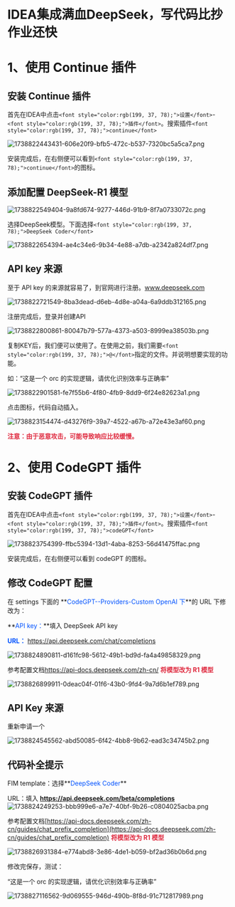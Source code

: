 # IDEA集成满血DeepSeek，写代码比抄作业还快

# 1、使用 Continue 插件

## 安装 Continue 插件

首先在IDEA中点击`<font style="color:rgb(199, 37, 78);">设置</font>`-`<font style="color:rgb(199, 37, 78);">插件</font>`。搜索插件`<font style="color:rgb(199, 37, 78);">continue</font>`

![1738822443431-606e20f9-bfb5-472c-b537-7320bc5a5ca7.png](./img/IZgVRkEqdbsTeaL-/1738822443431-606e20f9-bfb5-472c-b537-7320bc5a5ca7-224563.png)

安装完成后，在右侧便可以看到`<font style="color:rgb(199, 37, 78);">continue</font>`的图标。

## 添加配置 DeepSeek-R1 模型

![1738822549404-9a8fd674-9277-446d-91b9-8f7a0733072c.png](./img/IZgVRkEqdbsTeaL-/1738822549404-9a8fd674-9277-446d-91b9-8f7a0733072c-070841.png)

选择DeepSeek模型。下面选择`<font style="color:rgb(199, 37, 78);">DeepSeek Coder</font>`

![1738822654394-ae4c34e6-9b34-4e88-a7db-a2342a824df7.png](./img/IZgVRkEqdbsTeaL-/1738822654394-ae4c34e6-9b34-4e88-a7db-a2342a824df7-017840.png)

## API key 来源

至于 API key 的来源就容易了，到官网进行注册。www.deepseek.com

![1738822721549-8ba3dead-d6eb-4d8e-a04a-6a9ddb312165.png](./img/IZgVRkEqdbsTeaL-/1738822721549-8ba3dead-d6eb-4d8e-a04a-6a9ddb312165-859584.png)

注册完成后，登录并创建API

![1738822800861-80047b79-577a-4373-a503-8999ea38503b.png](./img/IZgVRkEqdbsTeaL-/1738822800861-80047b79-577a-4373-a503-8999ea38503b-285679.png)

复制KEY后，我们便可以使用了。在使用之前，我们需要`<font style="color:rgb(199, 37, 78);">@</font>`指定的文件。并说明想要实现的功能。

如：“这是一个 orc 的实现逻辑，请优化识别效率与正确率”

![1738822901581-fe7f55b6-4f80-4fb9-8dd9-6f24e82623a1.png](./img/IZgVRkEqdbsTeaL-/1738822901581-fe7f55b6-4f80-4fb9-8dd9-6f24e82623a1-236086.png)

点击图标，代码自动插入。

![1738823154474-d43276f9-39a7-4522-a67b-a72e43e3af60.png](./img/IZgVRkEqdbsTeaL-/1738823154474-d43276f9-39a7-4522-a67b-a72e43e3af60-118776.png)

**<font style="color:#DF2A3F;">注意：由于恶意攻击，可能导致响应比较缓慢。</font>**

# 2、使用 CodeGPT 插件

## 安装 CodeGPT 插件

首先在IDEA中点击`<font style="color:rgb(199, 37, 78);">设置</font>`-`<font style="color:rgb(199, 37, 78);">插件</font>`。搜索插件`<font style="color:rgb(199, 37, 78);">codeGPT</font>`

![1738823754399-ffbc5394-13d1-4aba-8253-56d41475ffac.png](./img/IZgVRkEqdbsTeaL-/1738823754399-ffbc5394-13d1-4aba-8253-56d41475ffac-781591.png)

安装完成后，在右侧便可以看到 codeGPT 的图标。

## 修改 CodeGPT 配置

在 settings 下面的 **<font style="color:rgb(0, 82, 255);">CodeGPT--Providers-Custom OpenAI 下</font>**的 URL 下修改为：

**<font style="color:rgb(0, 82, 255);">API key：</font>**填入 DeepSeek API key

**<font style="color:rgb(0, 82, 255);">URL：</font>** <https://api.deepseek.com/chat/completions>

![1738824890811-d161fc98-5612-49b1-bd9d-fa4a49858329.png](./img/IZgVRkEqdbsTeaL-/1738824890811-d161fc98-5612-49b1-bd9d-fa4a49858329-317818.png)

参考配置文档<https://api-docs.deepseek.com/zh-cn/>   **<font style="color:#DF2A3F;">将模型改为 R1 模型</font>**

![1738826899911-0deac04f-01f6-43b0-9fd4-9a7d6b1ef789.png](./img/IZgVRkEqdbsTeaL-/1738826899911-0deac04f-01f6-43b0-9fd4-9a7d6b1ef789-299650.png)

## API Key 来源

重新申请一个

![1738824545562-abd50085-6f42-4bb8-9b62-ead3c34745b2.png](./img/IZgVRkEqdbsTeaL-/1738824545562-abd50085-6f42-4bb8-9b62-ead3c34745b2-359834.png)

## 代码补全提示

FIM template：选择**<font style="color:rgb(0, 82, 255);">DeepSeek Coder</font>**

URL：填入 **<font style="color:rgb(0, 82, 255);">https://api.deepseek.com/beta/completions</font>**  
![1738824249253-bbb999e6-a7e7-40bf-9b26-c0804025acba.png](./img/IZgVRkEqdbsTeaL-/1738824249253-bbb999e6-a7e7-40bf-9b26-c0804025acba-512729.png)

参考配置文档[https://api-docs.deepseek.com/zh-cn/guides/chat_prefix_completion](https://api-docs.deepseek.com/zh-cn/guides/chat_prefix_completion)   **<font style="color:#DF2A3F;">将模型改为 R1 模型</font>**

![1738826931384-e774abd8-3e86-4de1-b059-bf2ad36b0b6d.png](./img/IZgVRkEqdbsTeaL-/1738826931384-e774abd8-3e86-4de1-b059-bf2ad36b0b6d-880609.png)

修改完保存，测试：

“这是一个 orc 的实现逻辑，请优化识别效率与正确率”

![1738827116562-9d069555-946d-490b-8f8d-91c712817989.png](./img/IZgVRkEqdbsTeaL-/1738827116562-9d069555-946d-490b-8f8d-91c712817989-155492.png)
